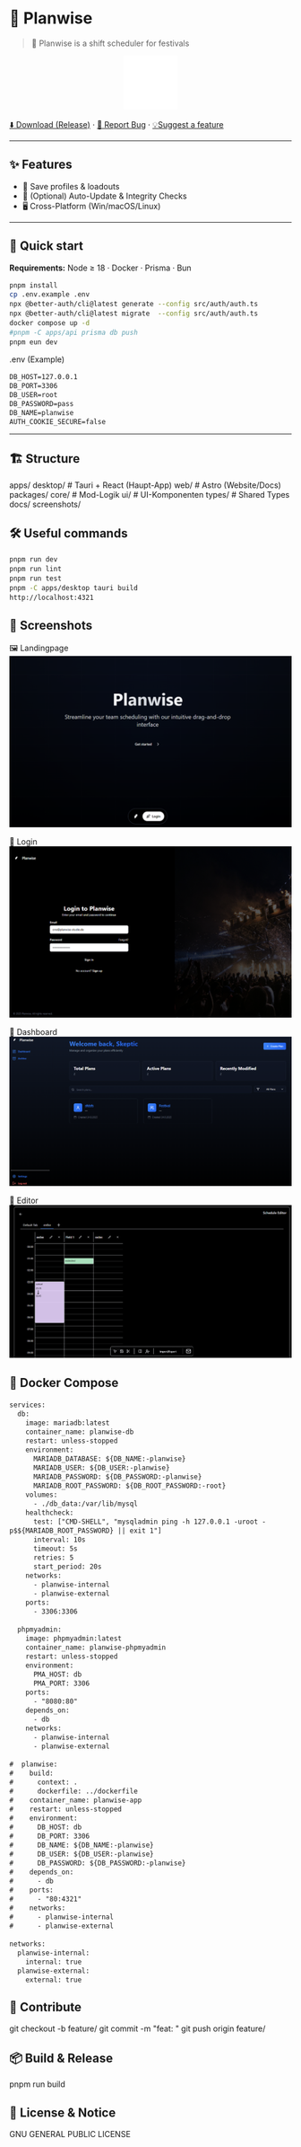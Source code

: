 # 🌟 Planwise
> 🧰 Planwise is a shift scheduler for festivals

<p align="center">
  <img src="./public/whiteplanwise.svg" alt="Planwise Logo" width="96" height="96">
</p>

[⬇️ Download (Release)](./releases/latest) · [🐛 Report Bug](./issues/new?labels=bug) · [💡Suggest a feature](./issues/new?labels=enhancement)

---

## ✨ Features
- 🧩 Save profiles & loadouts
- 🔄 (Optional) Auto-Update & Integrity Checks
- 🖥️ Cross-Platform (Win/macOS/Linux)

---

## 🚀 Quick start

**Requirements:** Node ≥ 18 · Docker · Prisma · Bun

```bash
pnpm install
cp .env.example .env
npx @better-auth/cli@latest generate --config src/auth/auth.ts
npx @better-auth/cli@latest migrate  --config src/auth/auth.ts
docker compose up -d
#pnpm -C apps/api prisma db push
pnpm eun dev
```

.env (Example)
```env
DB_HOST=127.0.0.1
DB_PORT=3306
DB_USER=root
DB_PASSWORD=pass
DB_NAME=planwise
AUTH_COOKIE_SECURE=false
```
---

## 🏗️ Structure

apps/
  desktop/   # Tauri + React (Haupt-App)
  web/       # Astro (Website/Docs)
packages/
  core/      # Mod-Logik
  ui/        # UI-Komponenten
  types/     # Shared Types
docs/
  screenshots/

## 🛠️ Useful commands
```bash
pnpm run dev
pnpm run lint
pnpm run test
pnpm -C apps/desktop tauri build
http://localhost:4321
```

## 📸 Screenshots

🖼️ Landingpage
![Main](./public/mock1.png)

🧩 Login
![Mod Details](./public/mock2.png)

🧱 Dashboard
![Conflicts](./public/mock3.png)

📝 Editor
![Editor](./public/mock4.png)

## 🐋 Docker Compose 
```
services:
  db:
    image: mariadb:latest
    container_name: planwise-db
    restart: unless-stopped
    environment:
      MARIADB_DATABASE: ${DB_NAME:-planwise}
      MARIADB_USER: ${DB_USER:-planwise}
      MARIADB_PASSWORD: ${DB_PASSWORD:-planwise}
      MARIADB_ROOT_PASSWORD: ${DB_ROOT_PASSWORD:-root}
    volumes:
      - ./db_data:/var/lib/mysql
    healthcheck:
      test: ["CMD-SHELL", "mysqladmin ping -h 127.0.0.1 -uroot -p$${MARIADB_ROOT_PASSWORD} || exit 1"]
      interval: 10s
      timeout: 5s
      retries: 5
      start_period: 20s
    networks:
      - planwise-internal
      - planwise-external
    ports:
      - 3306:3306

  phpmyadmin:
    image: phpmyadmin:latest
    container_name: planwise-phpmyadmin
    restart: unless-stopped
    environment:
      PMA_HOST: db
      PMA_PORT: 3306
    ports:
      - "8080:80"
    depends_on:
      - db
    networks:
      - planwise-internal
      - planwise-external

#  planwise:
#    build:
#      context: .
#      dockerfile: ../dockerfile
#    container_name: planwise-app
#    restart: unless-stopped
#    environment:
#      DB_HOST: db
#      DB_PORT: 3306
#      DB_NAME: ${DB_NAME:-planwise}
#      DB_USER: ${DB_USER:-planwise}
#      DB_PASSWORD: ${DB_PASSWORD:-planwise}
#    depends_on:
#      - db
#    ports:
#      - "80:4321"
#    networks:
#      - planwise-internal
#      - planwise-external

networks:
  planwise-internal:
    internal: true
  planwise-external:
    external: true
```
## 🤝 Contribute
git checkout -b feature/<name>
git commit -m "feat: <short description>"
git push origin feature/<name>

## 📦 Build & Release
pnpm run build

## 🧾 License & Notice
GNU GENERAL PUBLIC LICENSE
